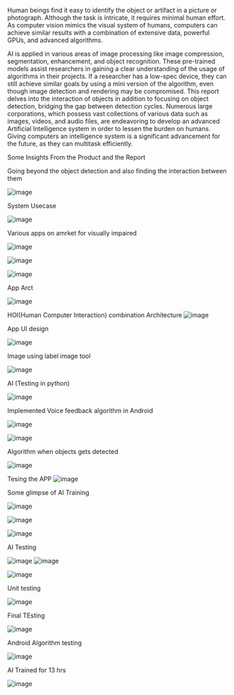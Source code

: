 Human beings find it easy to identify the object or artifact in a picture or photograph. 
Although the task is intricate, it requires minimal human effort. As computer vision mimics the visual system of humans, 
computers can achieve similar results with a combination of extensive data, powerful GPUs, and advanced algorithms.

AI is applied in various areas of image processing like image compression, segmentation, enhancement, and object recognition. 
These pre-trained models assist researchers in gaining a clear understanding of the usage of algorithms in their projects. 
If a researcher has a low-spec device, they can still achieve similar goals by using a mini version of the algorithm, even though image detection and rendering may be compromised. 
This report delves into the interaction of objects in addition to focusing on object detection, bridging the gap between detection cycles. 
Numerous large corporations, which possess vast collections of various data such as images, videos, and audio files, 
are endeavoring to develop an advanced Artificial Intelligence system in order to lessen the burden on humans. 
Giving computers an intelligence system is a significant advancement for the future, as they can multitask efficiently.

Some Insights From the Product and the Report

Going beyond the object detection and also finding the interaction between them

![image](https://github.com/user-attachments/assets/74c3fd72-f71e-48de-9240-3de479274f3c)

System Usecase

![image](https://github.com/user-attachments/assets/01af67cf-3a3a-4964-8c37-3825706b0d4c)

Various apps on amrket for visually impaired

![image](https://github.com/user-attachments/assets/9c89276d-787b-4fa6-9b83-55f094356848)

![image](https://github.com/user-attachments/assets/98b93ec5-9f81-4f88-88b4-c20f975c18b2)

![image](https://github.com/user-attachments/assets/0a5e97ba-91c3-4a0b-ba25-071efd9508ea)


App Arct

![image](https://github.com/user-attachments/assets/f0542132-7eca-4bb9-ba4f-8409c7f32ee9)


HOI(Human Computer Interaction) combination Architecture
![image](https://github.com/user-attachments/assets/f14d7d3d-de17-45bd-a0de-664ee7a8db80)


App UI design

![image](https://github.com/user-attachments/assets/5f661efa-f6a0-470e-9eb8-3b8319712229)

Image using label image tool

![image](https://github.com/user-attachments/assets/1157c14b-05a4-4e71-86f6-e529106cd950)


AI (Testing in python)

![image](https://github.com/user-attachments/assets/0438a478-c809-440a-80e3-31bac4c4c218)


Implemented Voice feedback algorithm in Android 

![image](https://github.com/user-attachments/assets/087e776a-db33-4802-ab55-57e75af6f628)

![image](https://github.com/user-attachments/assets/225765f5-93ce-4190-b85c-ebf98ca58954)


Algorithm when objects gets detected

![image](https://github.com/user-attachments/assets/98da8cf2-101d-4419-84e1-1d5240bd3ca7)


Tesing the APP
![image](https://github.com/user-attachments/assets/c3cccd1e-dbea-4e6f-8db3-43cfa74d249f)

Some glimpse of AI Training 

![image](https://github.com/user-attachments/assets/52f1c5d5-aebe-402d-b72c-efb7142b266c)

![image](https://github.com/user-attachments/assets/8d373997-c863-44aa-8360-4e38950d7200)

![image](https://github.com/user-attachments/assets/e189f97b-4e7a-486d-8b9c-b00394b7f064)


AI Testing 

![image](https://github.com/user-attachments/assets/46531f93-23f0-4eb7-bbe6-bbaa8a3a8898)
![image](https://github.com/user-attachments/assets/1f3b7142-9c3a-4d2b-b6c8-93464ffa0bee)

![image](https://github.com/user-attachments/assets/eaa10855-a742-4d66-905a-84042288a8aa)

Unit testing

![image](https://github.com/user-attachments/assets/cf407c0b-a0d9-4480-a82b-db31ecd176e5)

Final TEsting 

![image](https://github.com/user-attachments/assets/05b51a4a-8bd2-4821-8a77-f93c071822e7)


Android Algorithm testing 

![image](https://github.com/user-attachments/assets/2be3ae22-cf78-4427-a193-66740d0a883c)


AI Trained for 13 hrs 

![image](https://github.com/user-attachments/assets/2041b611-a109-475a-8d0a-ebf8c1995300)
























